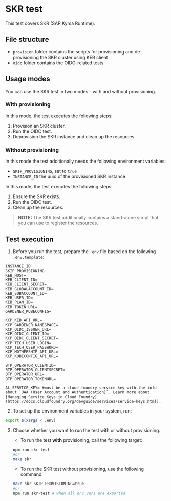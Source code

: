 # SKR test

This test covers SKR (SAP Kyma Runtime).

## File structure
- `provision` folder contains the scripts for provisioning and de-provisioning the SKR cluster using KEB client
- `oidc` folder contains the OIDC-related tests

## Usage modes

You can use the SKR test in two modes - with and without provisioning.

### With provisioning

In this mode, the test executes the following steps:
1. Provision an SKR cluster.
2. Run the OIDC test.
3. Deprovision the SKR instance and clean up the resources.

### Without provisioning

In this mode the test additionally needs the following environment variables:
- `SKIP_PROVISIONING`, set to `true`
- `INSTANCE_ID` the uuid of the provisioned SKR instance

In this mode, the test executes the following steps:
1. Ensure the SKR exists.
2. Run the OIDC test.
3. Clean up the resources.
 
>**NOTE:** The SKR test additionally contains a stand-alone script that you can use to register the resources.

## Test execution

1. Before you run the test, prepare the `.env` file based on the following `.env.template`:
```
INSTANCE_ID
SKIP_PROVISIONING
KEB_HOST=
KEB_CLIENT_ID=
KEB_CLIENT_SECRET=
KEB_GLOBALACCOUNT_ID=
KEB_SUBACCOUNT_ID=
KEB_USER_ID=
KEB_PLAN_ID=
KEB_TOKEN_URL=
GARDENER_KUBECONFIG=

KCP_KEB_API_URL=
KCP_GARDENER_NAMESPACE=
KCP_OIDC_ISSUER_URL=
KCP_OIDC_CLIENT_ID=
KCP_OIDC_CLIENT_SECRET=
KCP_TECH_USER_LOGIN=
KCP_TECH_USER_PASSWORD=
KCP_MOTHERSHIP_API_URL=
KCP_KUBECONFIG_API_URL=

BTP_OPERATOR_CLIENTID=
BTP_OPERATOR_CLIENTSECRET=
BTP_OPERATOR_URL=
BTP_OPERATOR_TOKENURL=

AL_SERVICE_KEY= #must be a cloud foundry service key with the info about `UAA (User Account and Authentication)`. Learn more about [Managing Service Keys in Cloud Foundry](https://docs.cloudfoundry.org/devguide/services/service-keys.html).
```

2. To set up the environment variables in your system, run:

```bash
export $(xargs < .env)
```

3. Choose whether you want to run the test with or without provisioning.
   - To run the test **with** provisioning, call the following target:

    ```bash
    npm run skr-test
    #or
    make skr
    ```
    - To run the SKR test without provisioning, use the following command:

    ```bash
    make skr SKIP_PROVISIONING=true
    #or
    npm run skr-test # when all env vars are exported
    ```

